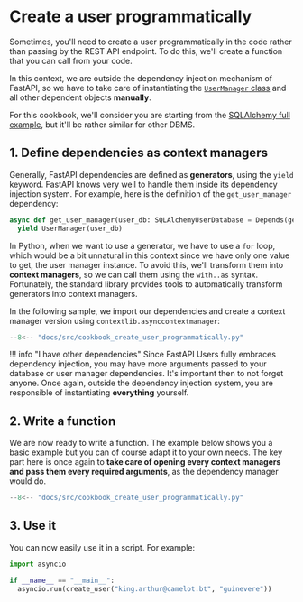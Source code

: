 # Create a user programmatically

Sometimes, you'll need to create a user programmatically in the code rather than passing by the REST API endpoint. To do this, we'll create a function that you can call from your code.

In this context, we are outside the dependency injection mechanism of FastAPI, so we have to take care of instantiating the [`UserManager` class](../configuration/user-manager.md) and all other dependent objects **manually**.

For this cookbook, we'll consider you are starting from the [SQLAlchemy full example](../configuration/full-example.md), but it'll be rather similar for other DBMS.

## 1. Define dependencies as context managers

Generally, FastAPI dependencies are defined as **generators**, using the `yield` keyword. FastAPI knows very well to handle them inside its dependency injection system. For example, here is the definition of the `get_user_manager` dependency:

```py
async def get_user_manager(user_db: SQLAlchemyUserDatabase = Depends(get_user_db)):
  yield UserManager(user_db)
```

In Python, when we want to use a generator, we have to use a `for` loop, which would be a bit unnatural in this context since we have only one value to get, the user manager instance. To avoid this, we'll transform them into **context managers**, so we can call them using the `with..as` syntax. Fortunately, the standard library provides tools to automatically transform generators into context managers.

In the following sample, we import our dependencies and create a context manager version using `contextlib.asynccontextmanager`:

```py hl_lines="8-10"
--8<-- "docs/src/cookbook_create_user_programmatically.py"
```

!!! info "I have other dependencies"
    Since FastAPI Users fully embraces dependency injection, you may have more arguments passed to your database or user manager dependencies. It's important then to not forget anyone. Once again, outside the dependency injection system, you are responsible of instantiating **everything** yourself.

## 2. Write a function

We are now ready to write a function. The example below shows you a basic example but you can of course adapt it to your own needs. The key part here is once again to **take care of opening every context managers and pass them every required arguments**, as the dependency manager would do.

```py hl_lines="13-27"
--8<-- "docs/src/cookbook_create_user_programmatically.py"
```

## 3. Use it

You can now easily use it in a script. For example:

```py
import asyncio

if __name__ == "__main__":
  asyncio.run(create_user("king.arthur@camelot.bt", "guinevere"))
```
